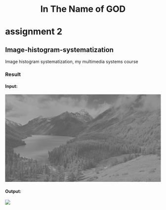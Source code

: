 <div align="center">
    <h1>In The Name of GOD</h1>
</div>

# assignment 2

## Image-histogram-systematization

Image histogram systematization, my multimedia systems course


### Result

#### Input:
<img src="./assets/image.png" />

#### Output:
<img src="./assets/result/sample_result.png" />
